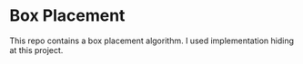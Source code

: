 # Box Placement

This repo contains a box placement algorithm. I used implementation hiding at this project.
